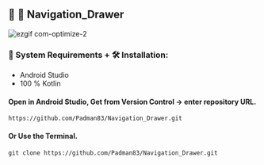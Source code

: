 ## 🤖 📱 Navigation_Drawer

![ezgif com-optimize-2](https://user-images.githubusercontent.com/45048950/92330959-87647800-f0a5-11ea-9738-558c370b9fdd.gif)

### 🧰 System Requirements + 🛠️ Installation:

* Android Studio
* 100 % Kotlin

#### Open in Android Studio, Get from Version Control -> enter repository URL.

```
https://github.com/Padman83/Navigation_Drawer.git
```

#### Or Use the Terminal.

```
git clone https://github.com/Padman83/Navigation_Drawer.git
